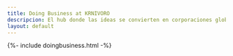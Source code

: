 ```yaml
---
title: Doing Business at KRNIVORO
descripcion: El hub donde las ideas se convierten en corporaciones globales.
layout: default 
---
```


{%- include doingbusiness.html -%}

